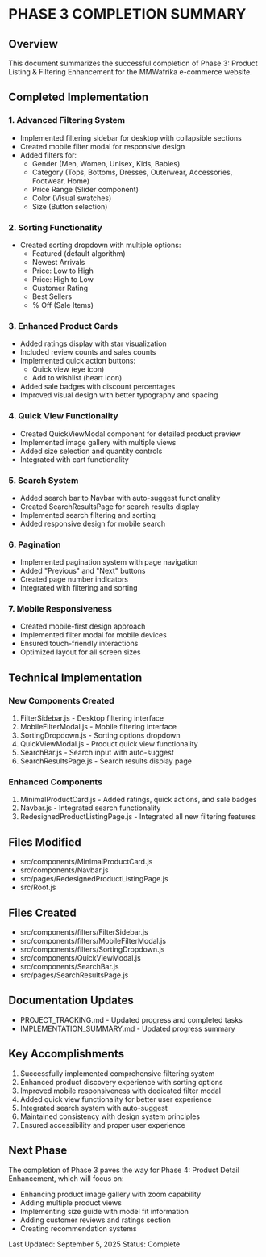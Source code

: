 # PHASE 3 COMPLETION SUMMARY

## Overview

This document summarizes the successful completion of Phase 3: Product Listing & Filtering Enhancement for the MMWafrika e-commerce website.

## Completed Implementation

### 1. Advanced Filtering System
- Implemented filtering sidebar for desktop with collapsible sections
- Created mobile filter modal for responsive design
- Added filters for:
  - Gender (Men, Women, Unisex, Kids, Babies)
  - Category (Tops, Bottoms, Dresses, Outerwear, Accessories, Footwear, Home)
  - Price Range (Slider component)
  - Color (Visual swatches)
  - Size (Button selection)

### 2. Sorting Functionality
- Created sorting dropdown with multiple options:
  - Featured (default algorithm)
  - Newest Arrivals
  - Price: Low to High
  - Price: High to Low
  - Customer Rating
  - Best Sellers
  - % Off (Sale Items)

### 3. Enhanced Product Cards
- Added ratings display with star visualization
- Included review counts and sales counts
- Implemented quick action buttons:
  - Quick view (eye icon)
  - Add to wishlist (heart icon)
- Added sale badges with discount percentages
- Improved visual design with better typography and spacing

### 4. Quick View Functionality
- Created QuickViewModal component for detailed product preview
- Implemented image gallery with multiple views
- Added size selection and quantity controls
- Integrated with cart functionality

### 5. Search System
- Added search bar to Navbar with auto-suggest functionality
- Created SearchResultsPage for search results display
- Implemented search filtering and sorting
- Added responsive design for mobile search

### 6. Pagination
- Implemented pagination system with page navigation
- Added "Previous" and "Next" buttons
- Created page number indicators
- Integrated with filtering and sorting

### 7. Mobile Responsiveness
- Created mobile-first design approach
- Implemented filter modal for mobile devices
- Ensured touch-friendly interactions
- Optimized layout for all screen sizes

## Technical Implementation

### New Components Created
1. FilterSidebar.js - Desktop filtering interface
2. MobileFilterModal.js - Mobile filtering interface
3. SortingDropdown.js - Sorting options dropdown
4. QuickViewModal.js - Product quick view functionality
5. SearchBar.js - Search input with auto-suggest
6. SearchResultsPage.js - Search results display page

### Enhanced Components
1. MinimalProductCard.js - Added ratings, quick actions, and sale badges
2. Navbar.js - Integrated search functionality
3. RedesignedProductListingPage.js - Integrated all new filtering features

## Files Modified
- src/components/MinimalProductCard.js
- src/components/Navbar.js
- src/pages/RedesignedProductListingPage.js
- src/Root.js

## Files Created
- src/components/filters/FilterSidebar.js
- src/components/filters/MobileFilterModal.js
- src/components/filters/SortingDropdown.js
- src/components/QuickViewModal.js
- src/components/SearchBar.js
- src/pages/SearchResultsPage.js

## Documentation Updates
- PROJECT_TRACKING.md - Updated progress and completed tasks
- IMPLEMENTATION_SUMMARY.md - Updated progress summary

## Key Accomplishments
1. Successfully implemented comprehensive filtering system
2. Enhanced product discovery experience with sorting options
3. Improved mobile responsiveness with dedicated filter modal
4. Added quick view functionality for better user experience
5. Integrated search system with auto-suggest
6. Maintained consistency with design system principles
7. Ensured accessibility and proper user experience

## Next Phase
The completion of Phase 3 paves the way for Phase 4: Product Detail Enhancement, which will focus on:
- Enhancing product image gallery with zoom capability
- Adding multiple product views
- Implementing size guide with model fit information
- Adding customer reviews and ratings section
- Creating recommendation systems

Last Updated: September 5, 2025
Status: Complete